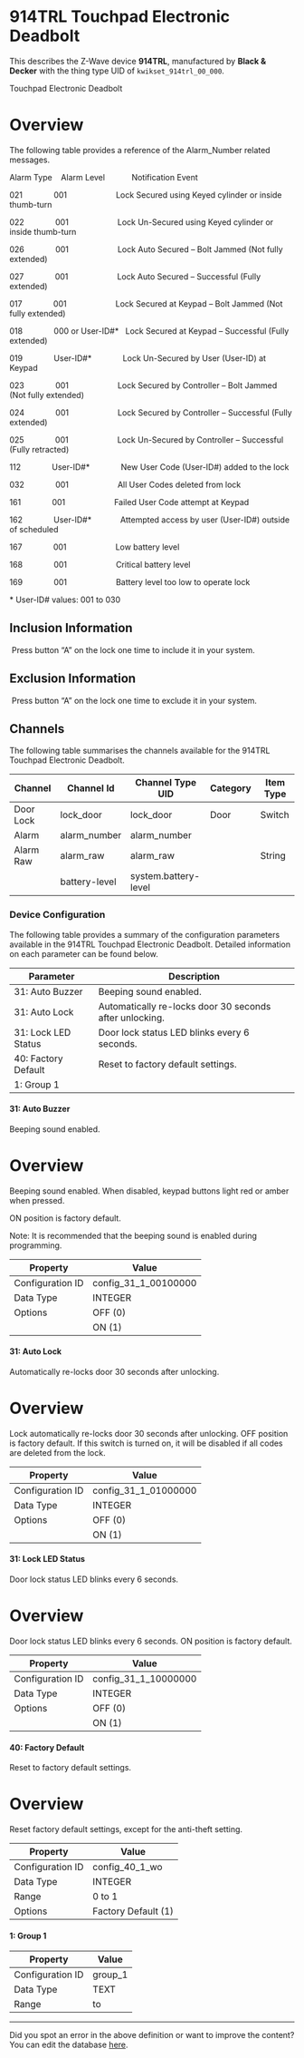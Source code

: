 
# 914TRL Touchpad Electronic Deadbolt

This describes the Z-Wave device **914TRL**, manufactured by **Black &amp; Decker** with the thing type UID of ```kwikset_914trl_00_000```. 

Touchpad Electronic Deadbolt  


# Overview #

The following table provides a reference of the Alarm\_Number related messages.

Alarm Type    Alarm Level            Notification Event  

021              001                      Lock Secured using Keyed cylinder or inside thumb-turn  

022              001                      Lock Un-Secured using Keyed cylinder or inside thumb-turn  

026              001                      Lock Auto Secured – Bolt Jammed (Not fully extended)

027              001                      Lock Auto Secured – Successful (Fully extended)  

017              001                      Lock Secured at Keypad – Bolt Jammed (Not fully extended)   

018              000 or User-ID\#\*   Lock Secured at Keypad – Successful (Fully extended)   

019              User-ID\#\*              Lock Un-Secured by User (User-ID) at Keypad  

023              001                      Lock Secured by Controller – Bolt Jammed (Not fully extended)   

024              001                      Lock Secured by Controller – Successful (Fully extended)   

025              001                      Lock Un-Secured by Controller – Successful (Fully retracted)  

112              User-ID\#\*              New User Code (User-ID\#) added to the lock  

032              001                      All User Codes deleted from lock   

161              001                      Failed User Code attempt at Keypad  

162              User-ID\#\*             Attempted access by user (User-ID\#) outside of scheduled   

167              001                      Low battery level   

168              001                      Critical battery level   

169              001                      Battery level too low to operate lock  

\* User-ID\# values: 001 to 030

  


## Inclusion Information ##

 Press button “A” on the lock one time to include it in your system.

  


## Exclusion Information ##

 Press button “A” on the lock one time to exclude it in your system.

## Channels
The following table summarises the channels available for the 914TRL Touchpad Electronic Deadbolt.

| Channel | Channel Id | Channel Type UID | Category | Item Type |
|---------|------------|------------------|----------|-----------|
| Door Lock | lock_door | lock_door | Door | Switch |
| Alarm | alarm_number | alarm_number |  |  |
| Alarm Raw | alarm_raw | alarm_raw |  | String |
|  | battery-level | system.battery-level |  |  |




### Device Configuration
The following table provides a summary of the configuration parameters available in the 914TRL Touchpad Electronic Deadbolt.
Detailed information on each parameter can be found below.

| Parameter   | Description |
|-------------|-------------|
| 31: Auto Buzzer | Beeping sound enabled. |
| 31: Auto Lock | Automatically re-locks door 30 seconds after unlocking. |
| 31: Lock LED Status | Door lock status LED blinks every 6 seconds. |
| 40: Factory Default | Reset to factory default settings. |
| 1: Group 1 |  |




#### 31: Auto Buzzer

Beeping sound enabled.  


# Overview #

Beeping sound enabled. When disabled, keypad buttons light red or amber when pressed.

ON position is factory default.

Note: It is recommended that the beeping sound is enabled during programming.


| Property         | Value    |
|------------------|----------|
| Configuration ID | config_31_1_00100000 |
| Data Type        | INTEGER || Default Value | 1 |
| Options | OFF (0) |
|  | ON (1) |






#### 31: Auto Lock

Automatically re-locks door 30 seconds after unlocking.  


# Overview #

Lock automatically re-locks door 30 seconds after unlocking. OFF position is factory default. If this switch is turned on, it will be disabled if all codes are deleted from the lock.


| Property         | Value    |
|------------------|----------|
| Configuration ID | config_31_1_01000000 |
| Data Type        | INTEGER || Default Value | 0 |
| Options | OFF (0) |
|  | ON (1) |






#### 31: Lock LED Status

Door lock status LED blinks every 6 seconds.  


# Overview #

Door lock status LED blinks every 6 seconds. ON position is factory default.


| Property         | Value    |
|------------------|----------|
| Configuration ID | config_31_1_10000000 |
| Data Type        | INTEGER || Default Value | 1 |
| Options | OFF (0) |
|  | ON (1) |






#### 40: Factory Default

Reset to factory default settings.  


# Overview #

Reset factory default settings, except for the anti-theft setting.


| Property         | Value    |
|------------------|----------|
| Configuration ID | config_40_1_wo |
| Data Type        | INTEGER |
| Range | 0 to 1 || Default Value | 0 |
| Options | Factory Default (1) |






#### 1: Group 1




| Property         | Value    |
|------------------|----------|
| Configuration ID | group_1 |
| Data Type        | TEXT |
| Range |  to  |






---

Did you spot an error in the above definition or want to improve the content?
You can edit the database [here](http://www.cd-jackson.com/index.php/zwave/zwave-device-database/zwave-device-list/devicesummary/283).

